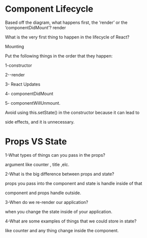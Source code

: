 # Component Lifecycle
Based off the diagram, what happens first, the ‘render’ or the ‘componentDidMount’?
render

What is the very first thing to happen in the lifecycle of React?

Mounting

Put the following things in the order that they happen: 

1-constructor

2--render
 
3- React Updates
 
4- componentDidMount
  
5- componentWillUnmount.


Avoid using this.setState() in the constructor because it can lead to 

side effects, and it is unnecessary.

# Props VS State
1-What types of things can you pass in the props?

argument like counter , title ,elc.

2-What is the big difference between props and state?

props you pass into the component and state is handle inside of that 

component and props handle outside.

3-When do we re-render our application?

when you change the state inside of your application.

4-What are some examples of things that we could store in state?

like counter and any thing change inside the component.